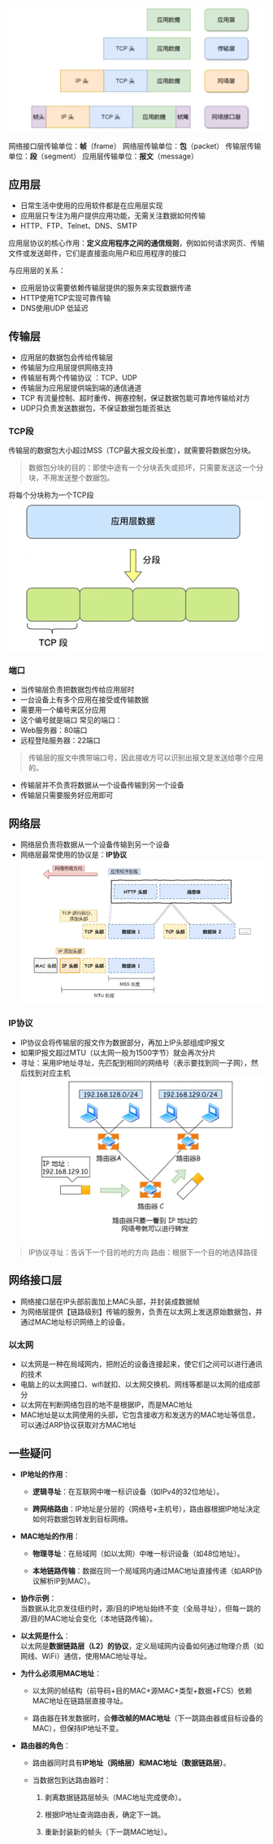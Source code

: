 ![image-20250414221833710](../../00box/photo/image-20250414221833710.png)

网络接口层传输单位：**帧**（frame）
网络层传输单位：**包**（packet）
传输层传输单位：**段**（segment）
应用层传输单位：**报文**（message）

## 应用层

- 日常生活中使用的应用软件都是在应用层实现
- 应用层只专注为用户提供应用功能，无需关注数据如何传输
- HTTP、FTP、Telnet、DNS、SMTP

应用层协议的核心作用：**定义应用程序之间的通信规则**，例如如何请求网页、传输文件或发送邮件，它们是直接面向用户和应用程序的接口

与应用层的关系：
- 应用层协议需要依赖传输层提供的服务来实现数据传递
- HTTP使用TCP实现可靠传输
- DNS使用UDP 低延迟

## 传输层

- 应用层的数据包会传给传输层
- 传输层为应用层提供网络支持
- 传输层有两个传输协议 ：TCP、UDP
- 传输层为应用层提供端到端的通信通道
- TCP 有流量控制、超时重传、拥塞控制，保证数据包能可靠地传输给对方
- UDP只负责发送数据包，不保证数据包能否抵达

### TCP段
传输层的数据包大小超过MSS（TCP最大报文段长度），就需要将数据包分块。
> 数据包分块的目的：即使中途有一个分块丢失或损坏，只需要发送这一个分块，不用发送整个数据包。

将每个分块称为一个TCP段
![image-20250314000242754](../../00box/photo/image-20250314000242754.png)

### 端口

- 当传输层负责把数据包传给应用层时
- 一台设备上有多个应用在接受或传输数据
- 需要用一个编号来区分应用
- 这个编号就是端口
常见的端口：
- Web服务器：80端口
- 远程登陆服务器：22端口

> 传输层的报文中携带端口号，因此接收方可以识别出报文是发送给哪个应用的。

- 传输层并不负责将数据从一个设备传输到另一个设备
- 传输层只需要服务好应用即可


## 网络层

- 网络层负责将数据从一个设备传输到另一个设备
- 网络层最常使用的协议是：**IP协议**
![image-20250314000254453](../../00box/photo/image-20250314000254453.png)
### IP协议
- IP协议会将传输层的报文作为数据部分，再加上IP头部组成IP报文
- 如果IP报文超过MTU（以太网一般为1500字节）就会再次分片
- 寻址：采用IP地址寻址，先匹配到相同的网络号（表示要找到同一子网），然后找到对应主机
![image-20250314000305691](../../00box/photo/image-20250314000305691.png)
> IP协议寻址：告诉下一个目的地的方向
> 路由：根据下一个目的地选择路径

## 网络接口层

- 网络接口层在IP头部前面加上MAC头部，并封装成数据帧
- 为网络层提供【链路级别】传输的服务，负责在以太网上发送原始数据包，并通过MAC地址标识网络上的设备。

### 以太网

- 以太网是一种在局域网内，把附近的设备连接起来，使它们之间可以进行通讯的技术
- 电脑上的以太网接口、wifi就扣、以太网交换机、网线等都是以太网的组成部分
- 以太网在判断网络包目的地不是根据IP，而是MAC地址
- MAC地址是以太网使用的头部，它包含接收方和发送方的MAC地址等信息，可以通过ARP协议获取对方MAC地址

## 一些疑问

- **IP地址的作用**：
    - **逻辑寻址**：在互联网中唯一标识设备（如IPv4的32位地址）。
      
    - **跨网络路由**：IP地址是分层的（网络号+主机号），路由器根据IP地址决定如何将数据包转发到目标网络。

- **MAC地址的作用**：
    - **物理寻址**：在局域网（如以太网）中唯一标识设备（如48位地址）。
      
    - **本地链路传输**：数据在同一个局域网内通过MAC地址直接传递（如ARP协议解析IP到MAC）。
    
- **协作示例**：  
    当数据从北京发往纽约时，源/目的IP地址始终不变（全局寻址），但每一跳的源/目的MAC地址会变化（本地链路传输）。

- **以太网是什么**：  
    以太网是**数据链路层（L2）的协议**，定义局域网内设备如何通过物理介质（如网线、WiFi）通信，使用MAC地址寻址。
    
- **为什么必须用MAC地址**：
    - 以太网的帧结构（前导码+目的MAC+源MAC+类型+数据+FCS）依赖MAC地址在链路层直接寻址。
      
    - 路由器在转发数据时，会**修改帧的MAC地址**（下一跳路由器或目标设备的MAC），但保持IP地址不变。
    
- **路由器的角色**：
    - 路由器同时具有**IP地址（网络层）和MAC地址（数据链路层）**。
      
    - 当数据包到达路由器时：
      
        1. 剥离数据链路层帧头（MAC地址完成使命）。
           
        2. 根据IP地址查询路由表，确定下一跳。
           
        3. 重新封装新的帧头（下一跳MAC地址）。



